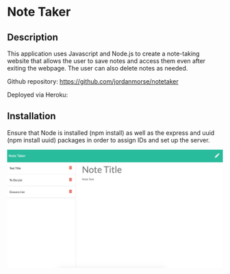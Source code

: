 # Note Taker

## Description

This application uses Javascript and Node.js to create a note-taking website that allows the user to save notes and access them even after exiting the webpage. The user can also delete notes as needed.

Github repository: https://github.com/jordanmorse/notetaker

Deployed via Heroku: 

## Installation

Ensure that Node is installed (npm install) as well as the express and uuid (npm install uuid) packages in order to assign IDs and set up the server.

![screenshot of notetaker](images/notetaker.png)





